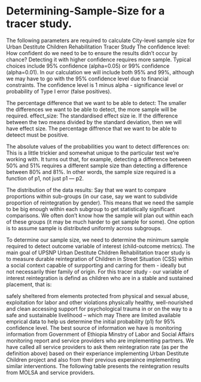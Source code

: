 # Determining-Sample-Size for a tracer study. 
The following parameters are required to calculate City-level sample size for Urban Destitute Children Rehabilitation Tracer Study
The confidence level: How confident do we need to be to ensure the results didn’t occur by chance? Detecting it with higher confidence requires more sample. Typical choices include 95% confidence (alpha=0.05) or 99% confidence (alpha=0.01). In our calculation we will include both 95% and 99%, although we may have to go with the 95% confidence level due to financial constraints. The confidence level is 1 minus alpha - significance level or probability of Type I error (false positives).

The percentage difference that we want to be able to detect: The smaller the differences we want to be able to detect, the more sample will be required. effect_size: The standardised effect size ie. If the difference between the two means divided by the standard deviation, then we will have effect size. The percentage diffrence that we want to be able to deteect must be positive.

The absolute values of the probabilities you want to detect differences on: This is a little trickier and somewhat unique to the particular test we’re working with. It turns out that, for example, detecting a difference between 50% and 51% requires a different sample size than detecting a difference between 80% and 81%. In other words, the sample size required is a function of p1, not just p1 — p2.

The distribution of the data results: Say that we want to compare proportions within sub-groups (in our case, say we want to subdivide proportion of reintegration by gender). This means that we need the sample to be big enough within each subgroup to get statistically significant comparisons. We often don’t know how the sample will plan out within each of these groups (it may be much harder to get sample for some). One option is to assume sample is distributed uniformly across subgroups.

To determine our sample size, we need to determine the minimum sample required to detect outcome variable of interest (child-outcome metrics). The main goal of UPSNP Urban Destitute Children Rehabilitation tracer study is to measure durable reintegration of Children in Street Situation (CSS) within a social context capable of surpporting and carring for them - ideally but not necessarily thier family of origin. For this tracer study - our variable of interest reintegration is defind as children who are in a stable and sustained placement, that is:

safely sheltered from elements
protected from physical and sexual abuse, exploitation for labor and other violations
physically healthy, well-nourished and clean
accessing support for psychological trauma
in or on the way to a safe and sustainable livelihood – which may
There are limited available emprical data to help us determine the initial probability (p1) for 95% confidence level. The best source of information we have is monitoring information from Government of Ethiopia Minstry of Labor and Social Affairs monitoring report and service providers who are implementing partners. We have called all service providers to ask them reintegration rate (as per the definition above) based on their experiance implementing Urban Destitute Children project and also from their previous experaince implementing similar interventions. The following table presents the reintegration results from MOLSA and service providers.
